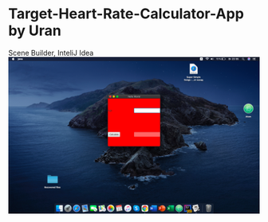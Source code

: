 # Target-Heart-Rate-Calculator-App by Uran
Scene Builder, InteliJ Idea
![alt text](https://github.com/Aranccar/Target-Heart-Rate-Calculator-App/blob/main/%D0%A1%D0%BD%D0%B8%D0%BC%D0%BE%D0%BA%20%D1%8D%D0%BA%D1%80%D0%B0%D0%BD%D0%B0%202020-12-22%20%D0%B2%2023.55.44.png?raw=true)
